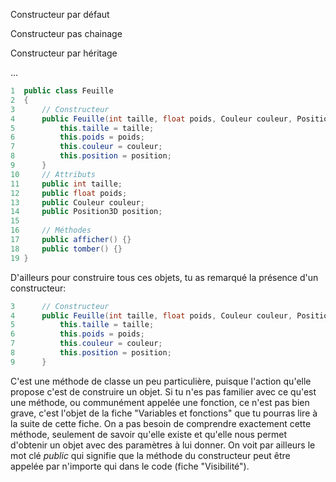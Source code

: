 Constructeur par défaut

Constructeur pas chainage

Constructeur par héritage

...



```java
1  public class Feuille
2  {
3      // Constructeur
4      public Feuille(int taille, float poids, Couleur couleur, Position3D position) {
5          this.taille = taille;
6          this.poids = poids;
7          this.couleur = couleur;
8          this.position = position;
9      }
10     // Attributs
11     public int taille;
12     public float poids;
13     public Couleur couleur;
14     public Position3D position;
15     
16     // Méthodes
17     public afficher() {}
18     public tomber() {}      
19 }
```

D'ailleurs pour construire tous ces objets, tu as remarqué la présence d'un constructeur:

```java
3      // Constructeur
4      public Feuille(int taille, float poids, Couleur couleur, Position3D position) {
5          this.taille = taille;
6          this.poids = poids;
7          this.couleur = couleur;
8          this.position = position;
9      }
```

C'est une méthode de classe un peu particulière, puisque l'action qu'elle propose c'est de construire un objet. Si tu n'es pas familier avec ce qu'est une méthode, ou communément appelée une fonction, ce n'est pas bien grave, c'est l'objet de la fiche "Variables et fonctions" que tu pourras lire à la suite de cette fiche. On a pas besoin de comprendre exactement cette méthode, seulement de savoir qu'elle existe et qu'elle nous permet d'obtenir un objet avec des paramètres à lui donner. On voit par ailleurs le mot clé *public* qui signifie que la méthode du constructeur peut être appelée par n'importe qui dans le code (fiche "Visibilité").